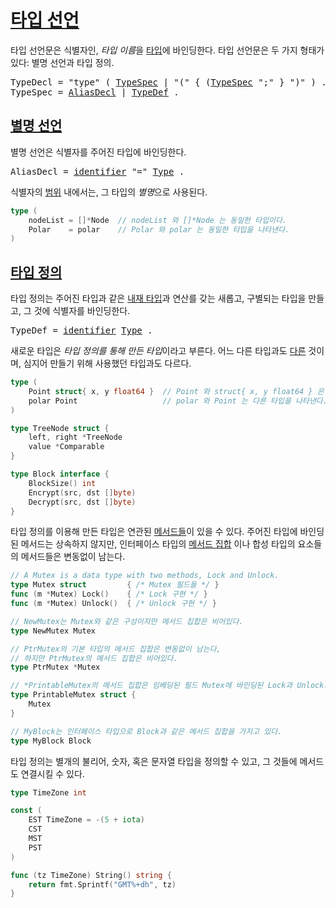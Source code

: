 # [타입 선언](#type-declarations)

타입 선언문은 식별자인, *타입 이름*을 <a href="#Types">타입</a>에 바인딩한다. 타입 선언문은 두 가지 형태가 있다: 별명 선언과 타입 정의.

<pre>
<a id="TypeDecl">TypeDecl</a> = "type" ( <a href="#TypeSpec">TypeSpec</a> | "(" { (<a href="#TypeSpec">TypeSpec</a> ";" } ")" ) .
<a id="TypeSpec">TypeSpec</a> = <a href="#AliasDecl">AliasDecl</a> | <a href="#TypeDef">TypeDef</a> .
</pre>

## [별명 선언](#alias-declarations)

별명 선언은 식별자를 주어진 타입에 바인딩한다.

<pre>
<a id="AliasDecl">AliasDecl</a> = <a href="/Lexical%20elements/identifiers.html#identifier">identifier</a> "=" <a href="#Type">Type</a> .
</pre>

식별자의 [범위](/Declarations%20and%20scope/) 내에서는, 그 타입의 *별명*으로 사용된다.

```go
type (
    nodeList = []*Node  // nodeList 와 []*Node 는 동일한 타입이다.
    Polar    = polar    // Polar 와 polar 는 동일한 타입을 나타낸다.
)
```

## [타입 정의](#type-definitions)

타입 정의는 주어진 타입과 같은 [내재 타입](/Types/)과 연산를 갖는 새롭고, 구별되는 타입을 만들고, 그 것에 식별자를 바인딩한다.

<pre>
<a id="TypeDef">TypeDef</a> = <a href="/Lexical%20elements/identifiers.html#identifier">identifier</a> <a href="/Types/#Type">Type</a> .
</pre>

새로운 타입은 *타입 정의를 통해 만든 타입*이라고 부른다. 어느 다른 타입과도 [다른](Properties%20of%20types%20and%20values/type_identity.html) 것이며, 심지어 만들기 위해 사용했던 타입과도 다르다.

```go
type (
    Point struct{ x, y float64 }  // Point 와 struct{ x, y float64 } 은 다른 타입이다.
    polar Point                   // polar 와 Point 는 다른 타입을 나타낸다.
)

type TreeNode struct {
    left, right *TreeNode
    value *Comparable
}

type Block interface {
    BlockSize() int
    Encrypt(src, dst []byte)
    Decrypt(src, dst []byte)
}
```
타입 정의를 이용해 만든 타입은 연관된 [메서드들](/Declarations%20and%20scope/method_declarations.html)이 있을 수 있다. 주어진 타입에 바인딩된 메서드는 상속하지 않지만, 인터페이스 타입의 [메서드 집합](/Types/method_sets.html) 이나 합성 타입의 요소들의 메서드들은 변동없이 남는다.

```go
// A Mutex is a data type with two methods, Lock and Unlock.
type Mutex struct         { /* Mutex 필드들 */ }
func (m *Mutex) Lock()    { /* Lock 구현 */ }
func (m *Mutex) Unlock()  { /* Unlock 구현 */ }

// NewMutex는 Mutex와 같은 구성이지만 메서드 집합은 비어있다.
type NewMutex Mutex

// PtrMutex의 기본 타입의 메서드 집합은 변동없이 남는다,
// 하지만 PtrMutex의 메서드 집합은 비어있다.
type PtrMutex *Mutex

// *PrintableMutex의 메서드 집합은 임베딩된 필드 Mutex에 바인딩된 Lock과 Unlock의 메서드들을 포함한다.
type PrintableMutex struct {
    Mutex
}

// MyBlock는 인터페이스 타입으로 Block과 같은 메서드 집합을 가지고 있다.
type MyBlock Block
```

타입 정의는 별개의 불리어, 숫자, 혹은 문자열 타입을 정의할 수 있고, 그 것들에 메서드도 연결시킬 수 있다.

```go
type TimeZone int

const (
    EST TimeZone = -(5 + iota)
    CST
    MST
    PST
)

func (tz TimeZone) String() string {
    return fmt.Sprintf("GMT%+dh", tz)
}
```
